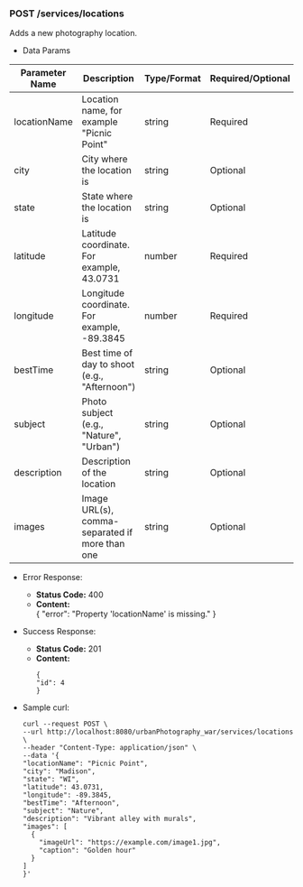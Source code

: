 ### POST /services/locations

Adds a new photography location.

* Data Params

| Parameter Name | Description                                           | Type/Format | Required/Optional |
|----------------|-------------------------------------------------------|-------------|-------------------|
| locationName   | Location name, for example "Picnic Point"             | string      | Required          |
| city           | City where the location is                            | string      | Optional          |
| state          | State where the location is                           | string      | Optional          |
| latitude       | Latitude coordinate. For example, 43.0731             | number      | Required          |
| longitude      | Longitude coordinate. For example, -89.3845           | number      | Required          |
| bestTime       | Best time of day to shoot (e.g., "Afternoon")         | string      | Optional          |
| subject        | Photo subject (e.g., "Nature", "Urban")               | string      | Optional          |
| description    | Description of the location                           | string      | Optional          |
| images         | Image URL(s), comma-separated if more than one       | string      | Optional          |

* Error Response:
    * **Status Code:** 400
    * **Content:**  
      {
      "error": "Property 'locationName' is missing."
      }

* Success Response:
    * **Status Code:** 201
    * **Content:**
      ```
      {
      "id": 4
      }
      ```

* Sample curl:

    ```
    curl --request POST \
  --url http://localhost:8080/urbanPhotography_war/services/locations \
  --header "Content-Type: application/json" \
  --data '{
    "locationName": "Picnic Point",
    "city": "Madison",
    "state": "WI",
    "latitude": 43.0731,
    "longitude": -89.3845,
    "bestTime": "Afternoon",
    "subject": "Nature",
    "description": "Vibrant alley with murals",
    "images": [
      {
        "imageUrl": "https://example.com/image1.jpg",
        "caption": "Golden hour"
      }
    ]
  }'
    ```
